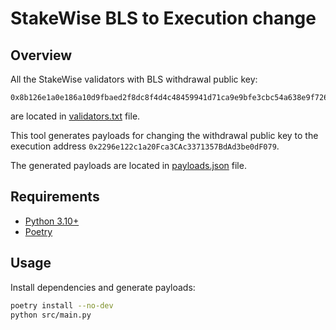 # StakeWise BLS to Execution change

## Overview

All the StakeWise validators with BLS withdrawal public key:

```
0x8b126e1a0e186a10d9fbaed2f8dc8f4d4c48459941d71ca9e9bfe3cbc54a638e9f726a0fa7e276eddadd7caa8afe27fb
```

are located in [validators.txt](validators.txt) file.

This tool generates payloads for changing the withdrawal public key to the execution
address `0x2296e122c1a20Fca3CAc3371357BdAd3be0dF079`.

The generated payloads are located in [payloads.json](payloads.json) file.

## Requirements

- [Python 3.10+](https://www.python.org/downloads/)
- [Poetry](https://python-poetry.org/docs/)

## Usage

Install dependencies and generate payloads:

```sh
poetry install --no-dev
python src/main.py
```

